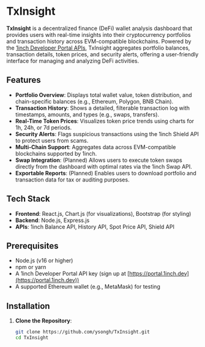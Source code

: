 # TxInsight

**TxInsight** is a decentralized finance (DeFi) wallet analysis dashboard that provides users with real-time insights into their cryptocurrency portfolios and transaction history across EVM-compatible blockchains. Powered by the [1inch Developer Portal APIs](https://portal.1inch.dev/documentation/overview), TxInsight aggregates portfolio balances, transaction details, token prices, and security alerts, offering a user-friendly interface for managing and analyzing DeFi activities.

## Features

- **Portfolio Overview**: Displays total wallet value, token distribution, and chain-specific balances (e.g., Ethereum, Polygon, BNB Chain).
- **Transaction History**: Shows a detailed, filterable transaction log with timestamps, amounts, and types (e.g., swaps, transfers).
- **Real-Time Token Prices**: Visualizes token price trends using charts for 1h, 24h, or 7d periods.
- **Security Alerts**: Flags suspicious transactions using the 1inch Shield API to protect users from scams.
- **Multi-Chain Support**: Aggregates data across EVM-compatible blockchains supported by 1inch.
- **Swap Integration**: (Planned) Allows users to execute token swaps directly from the dashboard with optimal rates via the 1inch Swap API.
- **Exportable Reports**: (Planned) Enables users to download portfolio and transaction data for tax or auditing purposes.

## Tech Stack

- **Frontend**: React.js, Chart.js (for visualizations), Bootstrap (for styling)
- **Backend**: Node.js, Express.js
- **APIs**: 1inch Balance API, History API, Spot Price API, Shield API

## Prerequisites

- Node.js (v16 or higher)
- npm or yarn
- A 1inch Developer Portal API key (sign up at [https://portal.1inch.dev](https://portal.1inch.dev))
- A supported Ethereum wallet (e.g., MetaMask) for testing

## Installation

1. **Clone the Repository**:
   ```bash
   git clone https://github.com/ysongh/TxInsight.git
   cd TxInsight
